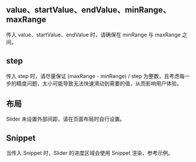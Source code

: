 ## value、startValue、endValue、minRange、maxRange

传入 value、startValue、endValue 时，请确保在 minRange 与 maxRange 之间。

## step

传入 step 时，请尽量保证 (maxRange - minRange) / step 为整数，且考虑每一步的精度问题，太小可能导致无法快速滑动到需要的值，从而影响用户体验。

## 布局

Slider 未设置外部间距，请在页面布局时自行设置。

## Snippet

当传入 Snippet 时，Slider 的进度区域会使用 Snippet 渲染，参考示例。
